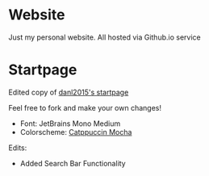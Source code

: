 # Website
Just my personal website. All hosted via Github.io service

# Startpage
Edited copy of [danl2015's startpage](https://github.com/danl2015/startpage)

Feel free to fork and make your own changes!
- Font: JetBrains Mono Medium
- Colorscheme: [Catppuccin Mocha](https://github.com/catppuccin/catppuccin)

Edits:
- Added Search Bar Functionality